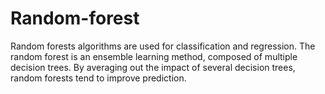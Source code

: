 # Random-forest
Random forests algorithms are used for classification and regression. The random forest is an ensemble learning method, composed of multiple decision trees. By averaging out the impact of several decision trees, random forests tend to improve prediction.
